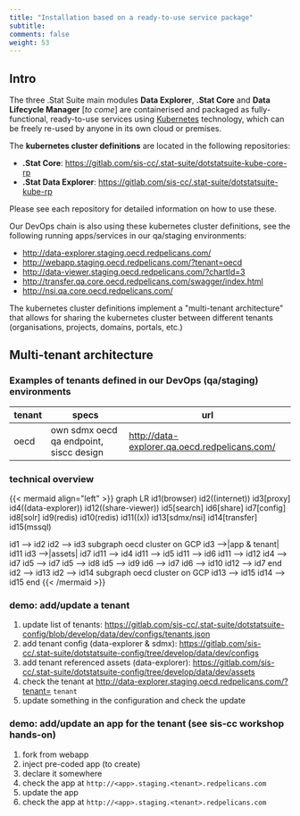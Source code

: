 ```yaml
---
title: "Installation based on a ready-to-use service package"
subtitle: 
comments: false
weight: 53
---
```



## Intro

The three .Stat Suite main modules **Data Explorer**, **.Stat Core** and **Data Lifecycle Manager** [*to come*] are containerised and packaged as fully-functional, ready-to-use services using [Kubernetes](https://kubernetes.io/docs/home/) technology, which can be freely re-used by anyone in its own cloud or premises.

The **kubernetes cluster definitions** are located in the following repositories:

- **.Stat Core**: https://gitlab.com/sis-cc/.stat-suite/dotstatsuite-kube-core-rp
- **.Stat Data Explorer**:  https://gitlab.com/sis-cc/.stat-suite/dotstatsuite-kube-rp

Please see each repository for detailed information on how to use these.

Our DevOps chain is also using these kubernetes cluster definitions, see the following running apps/services in our qa/staging environments:

* http://data-explorer.staging.oecd.redpelicans.com/
* http://webapp.staging.oecd.redpelicans.com/?tenant=oecd
* http://data-viewer.staging.oecd.redpelicans.com/?chartId=3
* http://transfer.qa.core.oecd.redpelicans.com/swagger/index.html
* http://nsi.qa.core.oecd.redpelicans.com/


The kubernetes cluster definitions implement a "multi-tenant architecture" that allows for sharing the kubernetes cluster between different tenants (organisations, projects, domains, portals, etc.)


## Multi-tenant architecture

### Examples of tenants defined in our DevOps (qa/staging) environments

|tenant|specs|url|
|---|---|---|
|oecd|own sdmx oecd qa endpoint, siscc design|http://data-explorer.qa.oecd.redpelicans.com/|


### technical overview

{{< mermaid align="left" >}}
graph LR
id1(browser)
id2((internet))
id3[proxy]
id4((data-explorer))
id12((share-viewer))
id5[search]
id6[share]
id7[config]
id8[solr]
id9(redis)
id10(redis)
id11((x))
id13[sdmx/nsi]
id14[transfer]
id15(mssql)

id1 --> id2
id2 --> id3
subgraph oecd cluster on GCP
id3 -->|app & tenant| id11
id3 -->|assets| id7
id11 --> id4
id11 --> id5
id11 --> id6
id11 --> id12
id4 --> id7
id5 --> id7
id5 --> id8
id5 --> id9
id6 --> id7
id6 --> id10
id12 --> id7
end
id2 --> id13
id2 --> id14
subgraph oecd cluster on GCP
id13 --> id15
id14 --> id15
end
{{< /mermaid >}}


### demo: add/update a tenant

1. update list of tenants: https://gitlab.com/sis-cc/.stat-suite/dotstatsuite-config/blob/develop/data/dev/configs/tenants.json
1. add tenant config (data-explorer & sdmx): https://gitlab.com/sis-cc/.stat-suite/dotstatsuite-config/tree/develop/data/dev/configs
1. add tenant referenced assets (data-explorer): https://gitlab.com/sis-cc/.stat-suite/dotstatsuite-config/tree/develop/data/dev/assets
1. check the tenant at http://data-explorer.staging.oecd.redpelicans.com/?tenant= `tenant`
1. update something in the configuration and check the update

### demo: add/update an app for the tenant (see sis-cc workshop hands-on)

1. fork from webapp
1. inject pre-coded app (to create)
1. declare it somewhere
1. check the app at `http://<app>.staging.<tenant>.redpelicans.com`
1. update the app
1. check the app at `http://<app>.staging.<tenant>.redpelicans.com`

